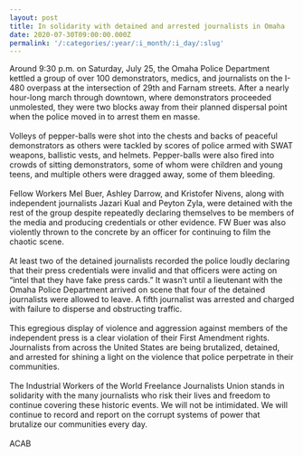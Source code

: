 ```yaml
---
layout: post
title: In solidarity with detained and arrested journalists in Omaha
date: 2020-07-30T09:00:00.000Z
permalink: '/:categories/:year/:i_month/:i_day/:slug'
---
```

Around 9:30 p.m. on Saturday, July 25, the Omaha Police Department kettled a group of over 100 demonstrators, medics, and journalists on the I-480 overpass at the intersection of 29th and Farnam streets. After a nearly hour-long march through downtown, where demonstrators proceeded unmolested, they were two blocks away from their planned dispersal point when the police moved in to arrest them en masse. <br><br>
Volleys of pepper-balls were shot into the chests and backs of peaceful demonstrators as others were tackled by scores of police armed with SWAT weapons, ballistic vests, and helmets. Pepper-balls were also fired into crowds of sitting demonstrators, some of whom were children and young teens, and multiple others were dragged away, some of them bleeding.<br><br>
Fellow Workers Mel Buer, Ashley Darrow, and Kristofer Nivens, along with independent journalists Jazari Kual and Peyton Zyla, were detained with the rest of the group despite repeatedly declaring themselves to be members of the media and producing credentials or other evidence. FW Buer was also violently thrown to the concrete by an officer for continuing to film the chaotic scene.<br><br>
At least two of the detained journalists recorded the police loudly declaring that their press credentials were invalid and that officers were acting on “intel that they have fake press cards.” It wasn’t until a lieutenant with the Omaha Police Department arrived on scene that four of the detained journalists were allowed to leave. A fifth journalist was arrested and charged with failure to disperse and obstructing traffic.<br><br>
This egregious display of violence and aggression against members of the independent press is a clear violation of their First Amendment rights. Journalists from across the United States are being brutalized, detained, and arrested for shining a light on the violence that police perpetrate in their communities.<br><br>
The Industrial Workers of the World Freelance Journalists Union stands in solidarity with the many journalists who risk their lives and freedom to continue covering these historic events. We will not be intimidated. We will continue to record and report on the corrupt systems of power that brutalize our communities every day.<br><br>
ACAB